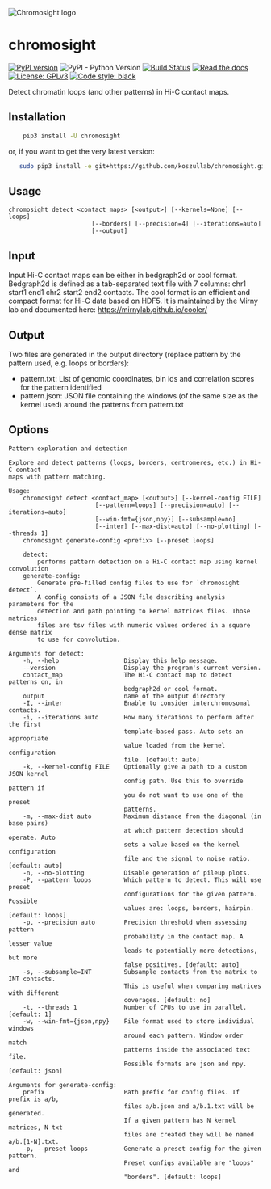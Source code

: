 ![Chromosight logo](chromosight.gif)

# chromosight

[![PyPI version](https://badge.fury.io/py/chromosight.svg)](https://badge.fury.io/py/chromosight)
![PyPI - Python Version](https://img.shields.io/pypi/pyversions/chromosight.svg)
[![Build Status](https://travis-ci.org/koszullab/chromosight.svg?branch=master)](https://travis-ci.org/koszullab/chromosight)
[![Read the docs](https://readthedocs.org/projects/chromosight/badge)](https://chromosight.readthedocs.io)
[![License: GPLv3](https://img.shields.io/badge/License-GPL%203-0298c3.svg)](https://opensource.org/licenses/GPL-3.0)
[![Code style: black](https://img.shields.io/badge/code%20style-black-000000.svg)](https://github.com/ambv/black)

Detect chromatin loops (and other patterns) in Hi-C contact maps.

## Installation

```sh
    pip3 install -U chromosight
```

or, if you want to get the very latest version:

```sh
   sudo pip3 install -e git+https://github.com/koszullab/chromosight.git@master#egg=chromosight
```

## Usage

    chromosight detect <contact_maps> [<output>] [--kernels=None] [--loops]
                           [--borders] [--precision=4] [--iterations=auto]
                           [--output]

## Input

Input Hi-C contact maps can be either in bedgraph2d or cool format. Bedgraph2d is defined as a tab-separated text file with 7 columns: chr1 start1 end1 chr2 start2 end2 contacts. The cool format is an efficient and compact format for Hi-C data based on HDF5. It is maintained by the Mirny lab and documented here: https://mirnylab.github.io/cooler/

## Output
Two files are generated in the output directory (replace pattern by the pattern used, e.g. loops or borders):
  * pattern.txt: List of genomic coordinates, bin ids and correlation scores for the pattern identified
  * pattern.json: JSON file containing the windows (of the same size as the kernel used) around the patterns from pattern.txt

## Options

```
Pattern exploration and detection

Explore and detect patterns (loops, borders, centromeres, etc.) in Hi-C contact
maps with pattern matching.

Usage:
    chromosight detect <contact_map> [<output>] [--kernel-config FILE]
                        [--pattern=loops] [--precision=auto] [--iterations=auto]
                        [--win-fmt={json,npy}] [--subsample=no]
                        [--inter] [--max-dist=auto] [--no-plotting] [--threads 1]
    chromosight generate-config <prefix> [--preset loops]

    detect: 
        performs pattern detection on a Hi-C contact map using kernel convolution
    generate-config:
        Generate pre-filled config files to use for `chromosight detect`. 
        A config consists of a JSON file describing analysis parameters for the
        detection and path pointing to kernel matrices files. Those matrices
        files are tsv files with numeric values ordered in a square dense matrix
        to use for convolution.

Arguments for detect:
    -h, --help                  Display this help message.
    --version                   Display the program's current version.
    contact_map                 The Hi-C contact map to detect patterns on, in
                                bedgraph2d or cool format. 
    output                      name of the output directory
    -I, --inter                 Enable to consider interchromosomal contacts.
    -i, --iterations auto       How many iterations to perform after the first
                                template-based pass. Auto sets an appropriate
                                value loaded from the kernel configuration
                                file. [default: auto]
    -k, --kernel-config FILE    Optionally give a path to a custom JSON kernel
                                config path. Use this to override pattern if 
                                you do not want to use one of the preset 
                                patterns.
    -m, --max-dist auto         Maximum distance from the diagonal (in base pairs)
                                at which pattern detection should operate. Auto
                                sets a value based on the kernel configuration
                                file and the signal to noise ratio. [default: auto]
    -n, --no-plotting           Disable generation of pileup plots.
    -P, --pattern loops         Which pattern to detect. This will use preset
                                configurations for the given pattern. Possible
                                values are: loops, borders, hairpin. [default: loops]
    -p, --precision auto        Precision threshold when assessing pattern
                                probability in the contact map. A lesser value
                                leads to potentially more detections, but more
                                false positives. [default: auto]
    -s, --subsample=INT         Subsample contacts from the matrix to INT contacts.
                                This is useful when comparing matrices with different
                                coverages. [default: no]
    -t, --threads 1             Number of CPUs to use in parallel. [default: 1]
    -w, --win-fmt={json,npy}    File format used to store individual windows
                                around each pattern. Window order match
                                patterns inside the associated text file.
                                Possible formats are json and npy. [default: json]

Arguments for generate-config:
    prefix                      Path prefix for config files. If prefix is a/b,
                                files a/b.json and a/b.1.txt will be generated.
                                If a given pattern has N kernel matrices, N txt
                                files are created they will be named a/b.[1-N].txt.
    -p, --preset loops          Generate a preset config for the given pattern.
                                Preset configs available are "loops" and 
                                "borders". [default: loops]
                                
```
